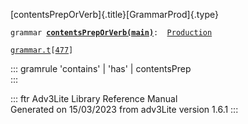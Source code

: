 [contentsPrepOrVerb]{.title}[GrammarProd]{.type}

`grammar `**[`contentsPrepOrVerb(main)`](../object/contentsPrepOrVerb(main).html)**` :   `[`Production`](../object/Production.html)

[`grammar.t`](../file/grammar.t.html)`[`[`477`](../source/grammar.t.html#477)`]`

::: gramrule
\'contains\' \| \'has\' \| contentsPrep\
:::

::: ftr
Adv3Lite Library Reference Manual\
Generated on 15/03/2023 from adv3Lite version 1.6.1
:::
